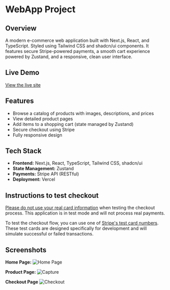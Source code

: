 # WebApp Project

## Overview

A modern e-commerce web application built with Next.js, React, and TypeScript. Styled using Tailwind CSS and shadcn/ui components. It features secure Stripe-powered payments, a smooth cart experience powered by Zustand, and a responsive, clean user interface.

## Live Demo

[View the live site](https://webapp-dev-project.vercel.app/)

## Features

- Browse a catalog of products with images, descriptions, and prices
- View detailed product pages
- Add items to a shopping cart (state managed by Zustand)
- Secure checkout using Stripe
- Fully responsive design
  
## Tech Stack

- **Frontend:** Next.js, React, TypeScript, Tailwind CSS, shadcn/ui
- **State Management:** Zustand
- **Payments:** Stripe API (RESTful)
- **Deployment:** Vercel

## Instructions to test checkout

<ins>Please do not use your real card information</ins> when testing the checkout process. This application is in test mode and will not process real payments.

To test the checkout flow, you can use one of [Stripe's test card numbers](https://docs.stripe.com/testing). These test cards are designed specifically for development and will simulate successful or failed transactions.
  
## Screenshots
**Home Page:**
![Home Page](https://github.com/user-attachments/assets/b60113ad-5b40-4939-8f77-f5261d0f5f89)

**Product Page:**
![Capture](https://github.com/user-attachments/assets/51dc0bf1-5aa2-47b8-acbc-802e5e1b1306)

**Checkout Page**
![Checkout](https://github.com/user-attachments/assets/b9486d90-85e4-47e1-8922-6848b12478c2)




